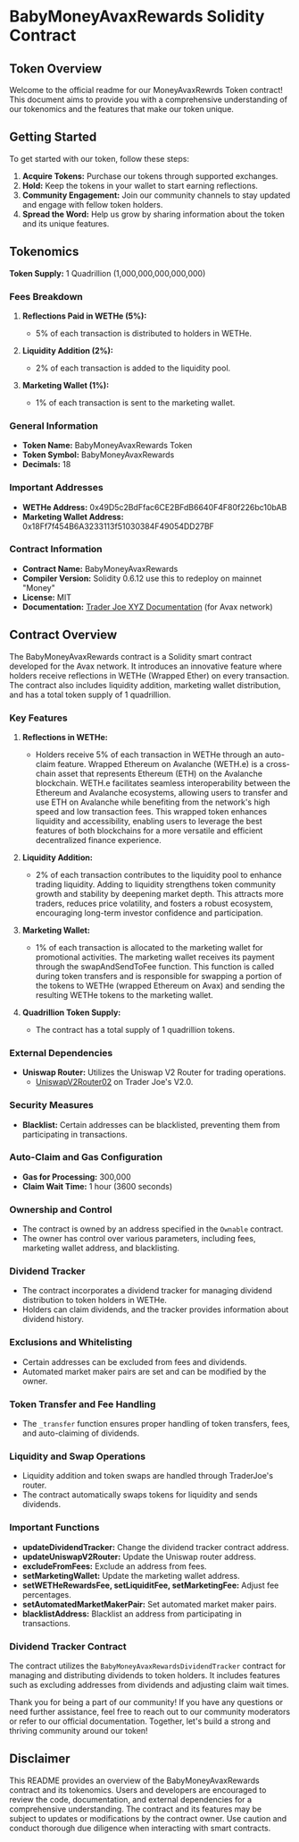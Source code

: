 # BabyMoneyAvaxRewards Solidity Contract


## Token Overview

Welcome to the official readme for our MoneyAvaxRewrds Token contract! This document aims to provide you with a comprehensive understanding of our tokenomics and the features that make our token unique.

## Getting Started

To get started with our token, follow these steps:

1. **Acquire Tokens:** Purchase our tokens through supported exchanges.
2. **Hold:** Keep the tokens in your wallet to start earning reflections.
3. **Community Engagement:** Join our community channels to stay updated and engage with fellow token holders.
4. **Spread the Word:** Help us grow by sharing information about the token and its unique features.

## Tokenomics

**Token Supply:** 1 Quadrillion (1,000,000,000,000,000)

### Fees Breakdown

1. **Reflections Paid in WETHe (5%):**
   - 5% of each transaction is distributed to holders in WETHe.

2. **Liquidity Addition (2%):**
   - 2% of each transaction is added to the liquidity pool.

3. **Marketing Wallet (1%):**
   - 1% of each transaction is sent to the marketing wallet.

### General Information

- **Token Name:** BabyMoneyAvaxRewards Token
- **Token Symbol:** BabyMoneyAvaxRewards
- **Decimals:** 18

### Important Addresses

- **WETHe Address:** 0x49D5c2BdFfac6CE2BFdB6640F4F80f226bc10bAB
- **Marketing Wallet Address:** 0x18Ff7f454B6A3233113f51030384F49054DD27BF

### Contract Information

- **Contract Name:** BabyMoneyAvaxRewards
- **Compiler Version:** Solidity 0.6.12 use this to redeploy on mainnet "Money"
- **License:** MIT
- **Documentation:** [Trader Joe XYZ Documentation](https://docs.traderjoexyz.com/) (for Avax network)

## Contract Overview

The BabyMoneyAvaxRewards contract is a Solidity smart contract developed for the Avax network. It introduces an innovative feature where holders receive reflections in WETHe (Wrapped Ether) on every transaction. The contract also includes liquidity addition, marketing wallet distribution, and has a total token supply of 1 quadrillion.

### Key Features

1. **Reflections in WETHe:**
   - Holders receive 5% of each transaction in WETHe through an auto-claim feature. Wrapped Ethereum on Avalanche (WETH.e) is a cross-chain asset that represents Ethereum (ETH) on the Avalanche blockchain. WETH.e facilitates seamless interoperability between the Ethereum and Avalanche ecosystems, allowing users to transfer and use ETH on Avalanche while benefiting from the network's high speed and low transaction fees. This wrapped token enhances liquidity and accessibility, enabling users to leverage the best features of both blockchains for a more versatile and efficient decentralized finance experience.

2. **Liquidity Addition:**
   - 2% of each transaction contributes to the liquidity pool to enhance trading liquidity. Adding to liquidity strengthens token community growth and stability by deepening market depth. This attracts more traders, reduces price volatility, and fosters a robust ecosystem, encouraging long-term investor confidence and participation.

3. **Marketing Wallet:**
   - 1% of each transaction is allocated to the marketing wallet for promotional activities. The marketing wallet receives its payment through the swapAndSendToFee function. This function is called during token transfers and is responsible for swapping a portion of the tokens to WETHe (wrapped Ethereum on Avax) and sending the resulting WETHe tokens to the marketing wallet.

4. **Quadrillion Token Supply:**
   - The contract has a total supply of 1 quadrillion tokens.

### External Dependencies

- **Uniswap Router:** Utilizes the Uniswap V2 Router for trading operations.
  - [UniswapV2Router02](https://etherscan.io/address/0xE3Ffc583dC176575eEA7FD9dF2A7c65F7E23f4C3) on Trader Joe's V2.0.

### Security Measures

- **Blacklist:** Certain addresses can be blacklisted, preventing them from participating in transactions.

### Auto-Claim and Gas Configuration

- **Gas for Processing:** 300,000
- **Claim Wait Time:** 1 hour (3600 seconds)

### Ownership and Control

- The contract is owned by an address specified in the `Ownable` contract.
- The owner has control over various parameters, including fees, marketing wallet address, and blacklisting.

### Dividend Tracker

- The contract incorporates a dividend tracker for managing dividend distribution to token holders in WETHe.
- Holders can claim dividends, and the tracker provides information about dividend history.

### Exclusions and Whitelisting

- Certain addresses can be excluded from fees and dividends.
- Automated market maker pairs are set and can be modified by the owner.

### Token Transfer and Fee Handling

- The `_transfer` function ensures proper handling of token transfers, fees, and auto-claiming of dividends.

### Liquidity and Swap Operations

- Liquidity addition and token swaps are handled through TraderJoe's router.
- The contract automatically swaps tokens for liquidity and sends dividends.

### Important Functions

- **updateDividendTracker:** Change the dividend tracker contract address.
- **updateUniswapV2Router:** Update the Uniswap router address.
- **excludeFromFees:** Exclude an address from fees.
- **setMarketingWallet:** Update the marketing wallet address.
- **setWETHeRewardsFee, setLiquiditFee, setMarketingFee:** Adjust fee percentages.
- **setAutomatedMarketMakerPair:** Set automated market maker pairs.
- **blacklistAddress:** Blacklist an address from participating in transactions.

### Dividend Tracker Contract

The contract utilizes the `BabyMoneyAvaxRewardsDividendTracker` contract for managing and distributing dividends to token holders. It includes features such as excluding addresses from dividends and adjusting claim wait times.


Thank you for being a part of our community! If you have any questions or need further assistance, feel free to reach out to our community moderators or refer to our official documentation. Together, let's build a strong and thriving community around our token!


## Disclaimer

This README provides an overview of the BabyMoneyAvaxRewards contract and its tokenomics. Users and developers are encouraged to review the code, documentation, and external dependencies for a comprehensive understanding. The contract and its features may be subject to updates or modifications by the contract owner. Use caution and conduct thorough due diligence when interacting with smart contracts.

